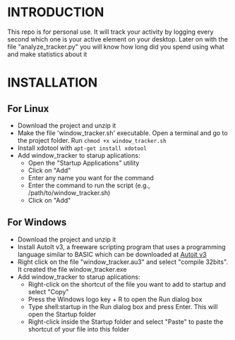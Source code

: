 # INTRODUCTION
This repo is for personal use. It will track your activity by logging every second which one is your active element on your desktop. Later on with the file "analyze_tracker.py" you will know how long did you spend using what and make statistics about it

# INSTALLATION
## For Linux
- Download the project and unzip it
- Make the file 'window_tracker.sh' executable. Open a terminal and go to the project folder. Run <code>chmod +x window_tracker.sh</code>
- Install xdotool with <code>apt-get install xdotool</code>
- Add window_tracker to starup aplications:
    - Open the "Startup Applications" utility
    - Click on "Add"
    - Enter any name you want for the command
    - Enter the command to run the script (e.g., /path/to/window_tracker.sh)
    - Click on "Add"

## For Windows
- Download the project and unzip it
- Install  AutoIt v3, a freeware scripting program that uses a programming language similar to BASIC which can be downloaded at [Autoit v3](https://www.autoitscript.com/cgi-bin/getfile.pl?autoit3/autoit-v3-setup.zip)
- Right click on the file "window_tracker.au3" and select "compile 32bits". It created the file window_tracker.exe
- Add window_tracker to starup aplications:
    - Right-click on the shortcut of the file you want to add to startup and select "Copy"
    - Press the Windows logo key + R to open the Run dialog box
    - Type shell:startup in the Run dialog box and press Enter. This will open the Startup folder
    - Right-click inside the Startup folder and select "Paste" to paste the shortcut of your file into this folder
